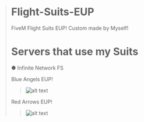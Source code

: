 > # Flight-Suits-EUP #
> FiveM Flight Suits EUP! Custom made by Myself!
>  
> # Servers that use my Suits #
> 
> ● Infinite Network FS
> 
> Blue Angels EUP!
> > ![alt text](https://cdn.discordapp.com/attachments/782686157430587392/783839667384483850/unknown.png)
> 
> 
> Red Arrows EUP! 
> > ![alt text](https://cdn.discordapp.com/attachments/708541386630365284/801208654761689128/1.png)
